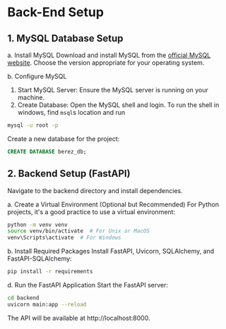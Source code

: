 # Back-End Setup

## 1. MySQL Database Setup
a. Install MySQL
Download and install MySQL from the [official MySQL website](https://dev.mysql.com/downloads/mysql/). Choose the version appropriate for your operating system.

b. Configure MySQL
1. Start MySQL Server: Ensure the MySQL server is running on your machine.
2. Create Database:
Open the MySQL shell and login.
To run the shell in windows, find `msql`s location and run 
```bash
mysql -u root -p 
```

Create a new database for the project:
```sql
CREATE DATABASE berez_db;
```

## 2. Backend Setup (FastAPI)
Navigate to the backend directory and install dependencies.

a. Create a Virtual Environment (Optional but Recommended)
For Python projects, it's a good practice to use a virtual environment:

```bash
python -m venv venv
source venv/bin/activate  # For Unix or MacOS
venv\Scripts\activate  # For Windows
```
b. Install Required Packages
Install FastAPI, Uvicorn, SQLAlchemy, and FastAPI-SQLAlchemy:

```bash
pip install -r requirements
```

d. Run the FastAPI Application
Start the FastAPI server:

```bash
cd backend
uvicorn main:app --reload
```
The API will be available at http://localhost:8000.
